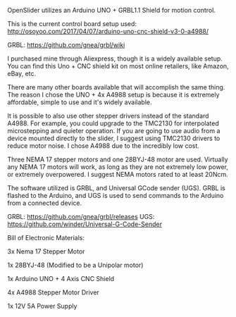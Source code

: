 OpenSlider utilizes an Arduino UNO + GRBL1.1 Shield for motion control.

This is the current control board setup used:
http://osoyoo.com/2017/04/07/arduino-uno-cnc-shield-v3-0-a4988/

GRBL:
https://github.com/gnea/grbl/wiki

I purchased mine through Aliexpress, though it is a widely available setup. You can find this Uno + CNC shield kit on most online retailers, like Amazon, eBay, etc.

There are many other boards available that will accomplish the same thing. The reason I chose the UNO + 4x A4988 setup is because it is extremely affordable, simple to use and it's widely available.


It is possible to also use other stepper drivers instead of the standard A4988. For example, you could upgrade to the TMC2130 for interpolated microstepping and quieter operation. If you are going to use audio from a device mounted directly to the slider, I suggest using TMC2130 drivers to reduce motor noise. I chose A4988 due to the incredibly low cost.

Three NEMA 17 stepper motors and one 28BYJ-48 motor are used. Virtually any NEMA 17 motors will work, as long as they are not extremely low power, or extremely overpowered. I suggest NEMA motors rated to at least 20Ncm.

The software utilized is GRBL, and Universal GCode sender (UGS). GRBL is flashed to the Arduino, and UGS is used to send commands to the Arduino from a connected device.

GRBL: https://github.com/gnea/grbl/releases
UGS: https://github.com/winder/Universal-G-Code-Sender


Bill of Electronic Materials:

3x Nema 17 Stepper Motor

1x 28BYJ-48 (Modified to be a Unipolar motor)

1x Arduino UNO + 4 Axis CNC Shield

4x A4988 Stepper Motor Driver

1x 12V 5A Power Supply
